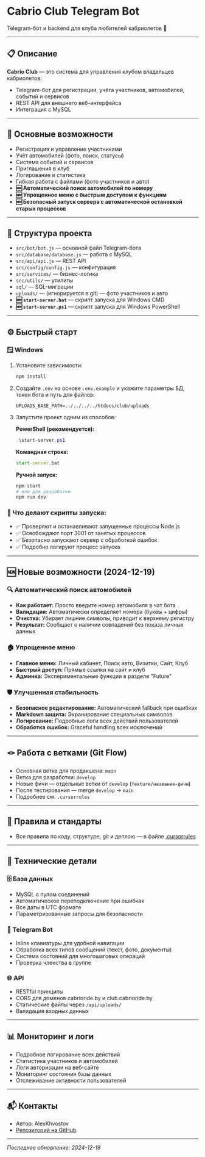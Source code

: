 # Cabrio Club Telegram Bot

Telegram-бот и backend для клуба любителей кабриолетов 🚗

---

## 📋 Описание

**Cabrio Club** — это система для управления клубом владельцев кабриолетов:
- Telegram-бот для регистрации, учёта участников, автомобилей, событий и сервисов
- REST API для внешнего веб-интерфейса
- Интеграция с MySQL

---

## 🚀 Основные возможности
- Регистрация и управление участниками
- Учёт автомобилей (фото, поиск, статусы)
- Система событий и сервисов
- Приглашения в клуб
- Логирование и статистика
- Гибкая работа с файлами (фото участников и авто)
- **🆕 Автоматический поиск автомобилей по номеру**
- **🆕 Упрощенное меню с быстрым доступом к функциям**
- **🆕 Безопасный запуск сервера с автоматической остановкой старых процессов**

---

## 📁 Структура проекта
- `src/bot/bot.js` — основной файл Telegram-бота
- `src/database/database.js` — работа с MySQL
- `src/api/api.js` — REST API
- `src/config/config.js` — конфигурация
- `src/services/` — бизнес-логика
- `src/utils/` — утилиты
- `sql/` — SQL-миграции
- `uploads/` — (игнорируется в git) — фото участников и авто
- **🆕 `start-server.bat`** — скрипт запуска для Windows CMD
- **🆕 `start-server.ps1`** — скрипт запуска для Windows PowerShell

---

## ⚙️ Быстрый старт

### 🪟 Windows
1. Установите зависимости:
   ```sh
   npm install
   ```
2. Создайте `.env` на основе `.env.example` и укажите параметры БД, токен бота и путь для файлов:
   ```env
   UPLOADS_BASE_PATH=../../../../htdocs/club/uploads
   ```
3. Запустите проект одним из способов:
   
   **PowerShell (рекомендуется):**
   ```powershell
   .\start-server.ps1
   ```
   
   **Командная строка:**
   ```cmd
   start-server.bat
   ```
   
   **Ручной запуск:**
   ```sh
   npm start
   # или для разработки
   npm run dev
   ```

### 🔧 Что делают скрипты запуска:
- ✅ Проверяют и останавливают запущенные процессы Node.js
- ✅ Освобождают порт 3001 от занятых процессов
- ✅ Безопасно запускают сервер с обработкой ошибок
- ✅ Подробно логируют процесс запуска

---

## 🆕 Новые возможности (2024-12-19)

### 🔍 Автоматический поиск автомобилей
- **Как работает:** Просто введите номер автомобиля в чат бота
- **Валидация:** Автоматически определяет номера (буквы + цифры)
- **Очистка:** Убирает лишние символы, приводит к верхнему регистру
- **Результат:** Сообщает о наличии совпадений без показа личных данных

### 🏠 Упрощенное меню
- **Главное меню:** Личный кабинет, Поиск авто, Визитки, Сайт, Клуб
- **Быстрый доступ:** Прямые ссылки на сайт и клуб
- **Админка:** Экспериментальные функции в разделе "Future"

### 🛡️ Улучшенная стабильность
- **Безопасное редактирование:** Автоматический fallback при ошибках
- **Markdown защита:** Экранирование специальных символов
- **Логирование:** Подробные логи всех действий пользователей
- **Обработка ошибок:** Graceful handling всех исключений

---

## 🪢 Работа с ветками (Git Flow)
- Основная ветка для продакшена: `main`
- Ветка для разработки: `develop`
- Новые фичи — отдельные ветки от `develop` (`feature/название-фичи`)
- После тестирования — merge `develop` → `main`
- Подробнее см. `.cursorrules`

---

## 📄 Правила и стандарты
- Все правила по коду, структуре, git и деплою — в файле [.cursorrules](./.cursorrules)

---

## 🔧 Технические детали

### 🗄️ База данных
- MySQL с пулом соединений
- Автоматическое переподключение при ошибках
- Все даты в UTC формате
- Параметризованные запросы для безопасности

### 🤖 Telegram Bot
- Inline клавиатуры для удобной навигации
- Обработка всех типов сообщений (текст, фото, документы)
- Система состояний для многошаговых операций
- Проверка членства в группе

### 🌐 API
- RESTful принципы
- CORS для доменов cabrioride.by и club.cabrioride.by
- Статические файлы через `/api/uploads/`
- Валидация входных данных

---

## 📊 Мониторинг и логи
- Подробное логирование всех действий
- Статистика участников и автомобилей
- Логи авторизации на веб-сайте
- Мониторинг состояния базы данных
- Отслеживание активности пользователей

---

## 📬 Контакты
- Автор: AlexKhvostov
- [Репозиторий на GitHub](https://github.com/AlexKhvostov/Cabrio_ride_tg_bot.git)

---

*Последнее обновление: 2024-12-19* 
